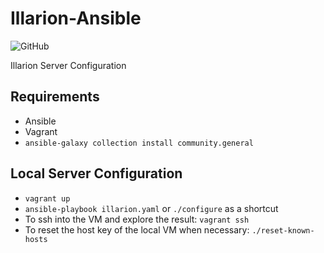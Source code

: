 # Illarion-Ansible

![GitHub](https://img.shields.io/github/license/Illarion-eV/Illarion-Ansible)

Illarion Server Configuration

## Requirements

- Ansible
- Vagrant
- `ansible-galaxy collection install community.general`

## Local Server Configuration

- `vagrant up`
- `ansible-playbook illarion.yaml` or `./configure` as a shortcut
- To ssh into the VM and explore the result: `vagrant ssh`
- To reset the host key of the local VM when necessary: `./reset-known-hosts`

